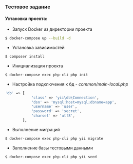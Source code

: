 ### Тестовое задание

#### Установка проекта:

- Запуск Docker из директории проекта
```sh
$ docker-compose up --build -d
```
- Установка зависимостей
```sh
$ composer install
```
- Инициализация проекта 
```sh
$ docker-compose exec php-cli php init
```
- Настройка подключения к бд - *common/main-local.php*
```sh
'db' => [
            'class' => 'yii\db\Connection',
            'dsn' => 'mysql:host=mysql;dbname=app',
            'username' => 'user',
            'password' => 'secret',
            'charset' => 'utf8',
        ],
```
- Выполнение миграций
```sh
$ docker-compose exec php-cli php yii migrate
```
- Заполнение базы тестовыми данными
```sh
$ docker-compose exec php-cli php yii seed
```